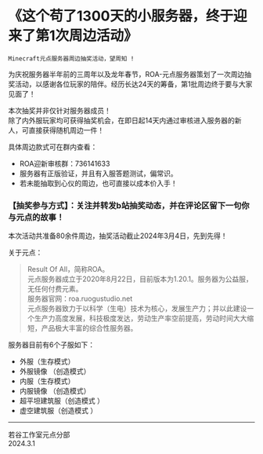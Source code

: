 # 《这个苟了1300天的小服务器，终于迎来了第1次周边活动》

```
Minecraft元点服务器周边抽奖活动，望周知 !  
```

为庆祝服务器半年前的三周年以及龙年春节，ROA-元点服务器策划了一次周边抽奖活动，以感谢各位玩家的陪伴。经历长达24天的筹备，第1批周边终于要与大家见面了！

本次抽奖并非仅针对服务器成员！  
除了内外服玩家均可获得抽奖机会，在即日起14天内通过审核进入服务器的新人，可直接获得随机周边一件！

具体周边款式可在群内查看：

- ROA迎新审核群：736141633
- 服务器有正版验证，并且有入服答题测试，偏常识。
- 若未能抽取到心仪的周边，也可直接以成本价入手！

### 【抽奖参与方式】：关注并转发b站抽奖动态，并在评论区留下一句你与元点的故事！

本次活动共准备80余件周边，抽奖活动截止2024年3月4日，先到先得！

关于元点：

> Result Of All，简称ROA。  
> 元点服务器成立于2020年8月22日，目前版本为1.20.1。服务器为公益服，无任何付费元素。  
> 服务器官网：roa.ruogustudio.net  
> 元点服务器致力于以科学（生电）技术为核心，发展生产力；并以此建设一个生产力高度发展，科技极度发达，劳动生产率空前提高，劳动时间大大缩短，产品极大丰富的综合性服务器。

服务器目前有6个子服如下：

- 外服（生存模式）
- 外服镜像 （创造模式）
- 内服（生存模式）
- 内服镜像 （创造模式）
- 超平坦建筑服（创造模式 ）
- 虚空建筑服（创造模式 ）

---

若谷工作室元点分部  
2024.3.1